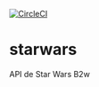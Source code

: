 [![CircleCI](https://circleci.com/gh/fabiokopezinski/starwars.svg?style=svg)](https://circleci.com/gh/fabiokopezinski/starwars)



# starwars
API de Star Wars B2w
